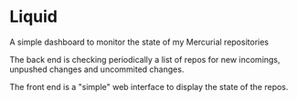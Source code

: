 # Liquid

A simple dashboard to monitor the state of my Mercurial repositories

The back end is checking periodically a list of repos for new incomings, unpushed changes and uncommited changes.

The front end is a "simple" web interface to display the state of the repos.
